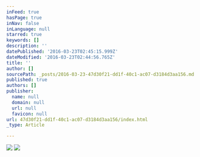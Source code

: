 ```yaml
---
inFeed: true
hasPage: true
inNav: false
inLanguage: null
starred: true
keywords: []
description: ''
datePublished: '2016-03-23T02:45:15.999Z'
dateModified: '2016-03-23T02:44:56.765Z'
title: ''
author: []
sourcePath: _posts/2016-03-23-47d30f21-dd1f-40c1-ac07-d3184d3aa156.md
published: true
authors: []
publisher:
  name: null
  domain: null
  url: null
  favicon: null
url: 47d30f21-dd1f-40c1-ac07-d3184d3aa156/index.html
_type: Article

---
```

![](https://the-grid-user-content.s3-us-west-2.amazonaws.com/700e58aa-f4df-4ab8-a479-536ce901479b.png)
![](https://the-grid-user-content.s3-us-west-2.amazonaws.com/4808927c-641c-430f-9322-bd9a364e34d3.jpg)